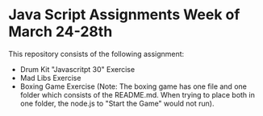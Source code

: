 # Java Script Assignments Week of March 24-28th

This repository consists of the following assignment:
- Drum Kit "Javascritpt 30" Exercise
- Mad Libs Exercise
- Boxing Game Exercise (Note: The boxing game has one file and one folder which consists of the README.md. When trying to place both in one folder, the node.js to "Start the Game" would not run).
